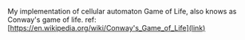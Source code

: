 My implementation of cellular automaton Game of Life, also knows as Conway's game of life.
ref: [https://en.wikipedia.org/wiki/Conway's_Game_of_Life](link)